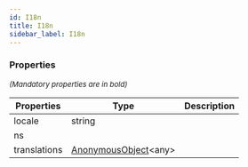 ```yaml
---
id: I18n
title: I18n
sidebar_label: I18n
---
```




### Properties

<font size="2"><i>(Mandatory properties are in bold)</i></font>

| Properties | Type | Description |
| --------- | ---- | ----------- |
| locale | string |  |
| ns |  |  |
| translations | [AnonymousObject](/framework-api/interfaces/AnonymousObject.md)<any\> |  |

